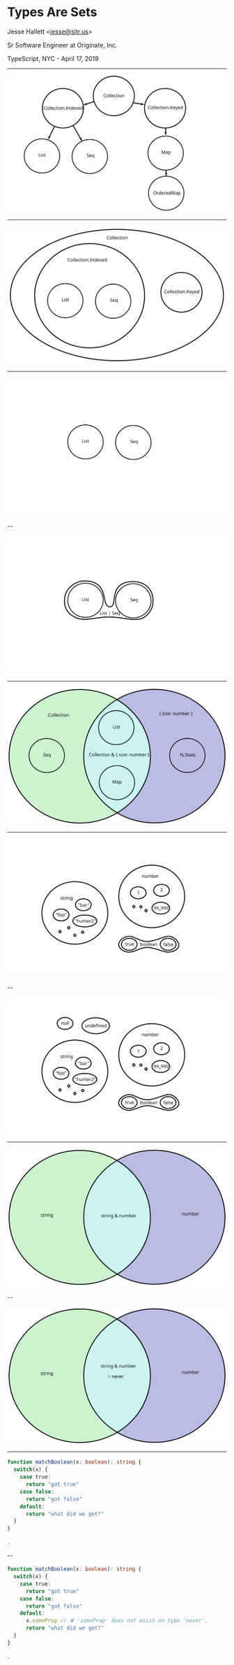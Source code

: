 # Types Are Sets

Jesse Hallett &lt;jesse@sitr.us&gt;

Sr Software Engineer at Originate, Inc.

TypeScript, NYC - April 17, 2019

---

<!-- .slide: class="noborder" -->
![a portion of the interface hierarchy in Immutable.js](./interface-hierarchy.svg)

---

<!-- .slide: class="noborder" -->
![Immutable.js interfaces represented as nested sets](./interface-hierarchy-as-sets.svg)

---

<!-- .slide: class="noborder" data-transition="none" -->
![List and Seq, a pair of disjoint types](./list-and-seq.svg)

--

<!-- .slide: class="noborder" data-transition="none" -->
![union of List and Seq](./list-union-seq.svg)

---

<!-- .slide: class="noborder" -->
![an intersection type that contains sized collections](./collection-intersect-size.svg)

---

<!-- .slide: class="noborder" data-transition="none" -->
![unit types in string, number, and boolean](./unit-types.svg)

--

<!-- .slide: class="noborder" data-transition="none" -->
![null and undefined are unit types](./all-unit-types.svg)

---

<!-- .slide: class="noborder" data-transition="none" -->
![empty intersection](./empty-intersection.svg)

--

<!-- .slide: class="noborder" data-transition="none" -->
![empty intersection is never](./empty-intersection-is-never.svg)

---

<!-- .slide: data-transition="none" -->
```ts
function matchBoolean(x: boolean): string {
  switch(x) {
    case true:
      return "got true"
    case false:
      return "got false"
    default:
      return "what did we get?"
  }
}
```

. <!-- .element: class="fragment" data-code-focus="8" style="display:none" -->

--

<!-- .slide: data-transition="none" -->
```ts
function matchBoolean(x: boolean): string {
  switch(x) {
    case true:
      return "got true"
    case false:
      return "got false"
    default:
      x.someProp // ✘ 'someProp' does not exist on type 'never'.
      return "what did we get?"
  }
}
```

. <!-- .element: class="fragment" data-code-focus="8" style="display:none" -->
